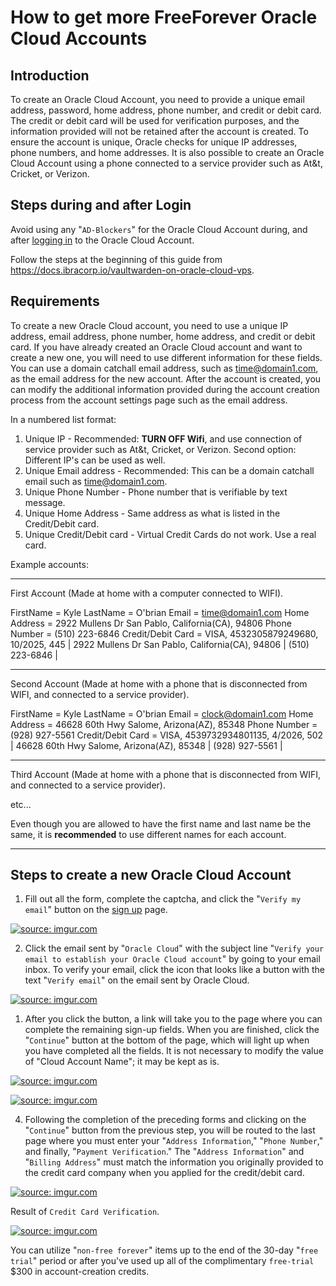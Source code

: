 # How to get more FreeForever Oracle Cloud Accounts

## Introduction

To create an Oracle Cloud Account, you need to provide a unique email address, password, home address, phone number, and credit or debit card. The credit or debit card will be used for verification purposes, and the information provided will not be retained after the account is created. To ensure the account is unique, Oracle checks for unique IP addresses, phone numbers, and home addresses. It is also possible to create an Oracle Cloud Account using a phone connected to a service provider such as At&t, Cricket, or Verizon.

## Steps during and after Login

Avoid using any "`AD-Blockers`" for the Oracle Cloud Account during, and after [logging in](https://www.oracle.com/cloud/sign-in.html) to the Oracle Cloud Account.

Follow the steps at the beginning of this guide from https://docs.ibracorp.io/vaultwarden-on-oracle-cloud-vps.

## Requirements

To create a new Oracle Cloud account, you need to use a unique IP address, email address, phone number, home address, and credit or debit card. If you have already created an Oracle Cloud account and want to create a new one, you will need to use different information for these fields. You can use a domain catchall email address, such as time@domain1.com, as the email address for the new account. After the account is created, you can modify the additional information provided during the account creation process from the account settings page such as the email address.

In a numbered list format:

1.  Unique IP - Recommended: **TURN OFF Wifi**, and use connection of service provider such as At&t, Cricket, or Verizon. Second option: Different IP's can be used as well.
2.  Unique Email address - Recommended: This can be a domain catchall email such as time@domain1.com.
3.  Unique Phone Number - Phone number that is verifiable by text message.
4.  Unique Home Address - Same address as what is listed in the Credit/Debit card.
5.  Unique Credit/Debit card - Virtual Credit Cards do not work. Use a real card.

Example accounts:

---

First Account (Made at home with a computer connected to WIFI).

FirstName = Kyle
LastName = O'brian
Email = time@domain1.com
Home Address = 2922 Mullens Dr San Pablo, California(CA), 94806
Phone Number = (510) 223-6846
Credit/Debit Card = VISA, 4532305879249680, 10/2025, 445 | 2922 Mullens Dr San Pablo, California(CA), 94806 | (510) 223-6846 |

---

Second Account (Made at home with a phone that is disconnected from WIFI, and connected to a service provider).

FirstName = Kyle
LastName = O'brian
Email = clock@domain1.com
Home Address = 46628 60th Hwy Salome, Arizona(AZ), 85348
Phone Number = (928) 927-5561
Credit/Debit Card = VISA, 4539732934801135, 4/2026, 502 | 46628 60th Hwy Salome, Arizona(AZ), 85348 | (928) 927-5561 |

---

Third Account (Made at home with a phone that is disconnected from WIFI, and connected to a service provider).

etc...

Even though you are allowed to have the first name and last name be the same, it is **recommended** to use different names for each account.

---

## Steps to create a new Oracle Cloud Account

1. Fill out all the form, complete the captcha, and click the "`Verify my email`" button on the [sign up](https://signup.cloud.oracle.com/?sourceType=_ref_coc-asset-opcSignIn&language=en_US) page.

<a href="https://imgur.com/1F0dQsp"><img src="https://i.imgur.com/1F0dQsp.png" title="source: imgur.com" /></a>

2. Click the email sent by "`Oracle Cloud`" with the subject line "`Verify your email to establish your Oracle Cloud account`" by going to your email inbox.
   To verify your email, click the icon that looks like a button with the text "`Verify email`" on the email sent by Oracle Cloud.

<a href="https://imgur.com/tyuHhNB"><img src="https://i.imgur.com/tyuHhNB.png" title="source: imgur.com" /></a>

1. After you click the button, a link will take you to the page where you can complete the remaining sign-up fields.
   When you are finished, click the "`Continue`" button at the bottom of the page, which will light up when you have completed all the fields.
   It is not necessary to modify the value of "Cloud Account Name"; it may be kept as is.

<a href="https://imgur.com/gQYhfra"><img src="https://i.imgur.com/gQYhfra.png" title="source: imgur.com" /></a>

<a href="https://imgur.com/FsgvvHq"><img src="https://i.imgur.com/FsgvvHq.png" title="source: imgur.com" /></a>

4. Following the completion of the preceding forms and clicking on the "`Continue`" button from the previous step, you will be routed to the last page where you must enter your "`Address Information`," "`Phone Number`," and finally, "`Payment Verification`."
   The "`Address Information`" and "`Billing Address`" must match the information you originally provided to the credit card company when you applied for the credit/debit card.

<a href="https://imgur.com/aVbHf1J"><img src="https://i.imgur.com/aVbHf1J.png" title="source: imgur.com" /></a>

Result of `Credit Card Verification`.

<a href="https://imgur.com/MNxTWcy"><img src="https://i.imgur.com/MNxTWcy.png" title="source: imgur.com" /></a>

You can utilize "`non-free forever`" items up to the end of the 30-day "`free trial`" period or after you've used up all of the complimentary `free-trial` $300 in account-creation credits.
